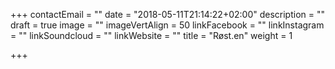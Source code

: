 +++
contactEmail = ""
date = "2018-05-11T21:14:22+02:00"
description = ""
draft = true
image = ""
imageVertAlign = 50
linkFacebook = ""
linkInstagram = ""
linkSoundcloud = ""
linkWebsite = ""
title = "Røst.en"
weight = 1

+++
